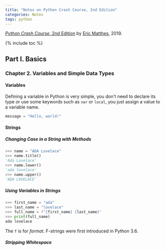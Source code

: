 ```yaml
---
title: "Notes on Python Crash Course, 2nd Edition"
categories: Notes
tags: python
---
```


[*Python Crash Course*, 2nd Edition](https://nostarch.com/pythoncrashcourse2e) by [Eric Matthes](https://ehmatthes.github.io/), 2019.

{% include toc %}

## Part I. Basics

### Chapter 2. Variables and Simple Data Types

#### Variables

Defining a variable in Python is very simple, you don't need to declare its type or use some keywords such as `var` or `local`, you just assign a value to a variable name.

```python
message = "Hello, world!"
```

#### Strings

##### Changing Case in a String with Methods

```python
>>> name = "ADA Lovelace"
>>> name.title()
'Ada Lovelace'
>>> name.lower()
'ada lovelace'
>>> name.upper()
'ADA LOVELACE'
```

##### Using Variables in Strings

```python
>>> first_name = "ada"
>>> last_name = "lovelace"
>>> full_name = f"{first_name} {last_name}"
>>> print(full_name)
ada lovelace
```

The `f` is for *format*. F-strings were first introduced in Python 3.6.

##### Stripping Whitespace
